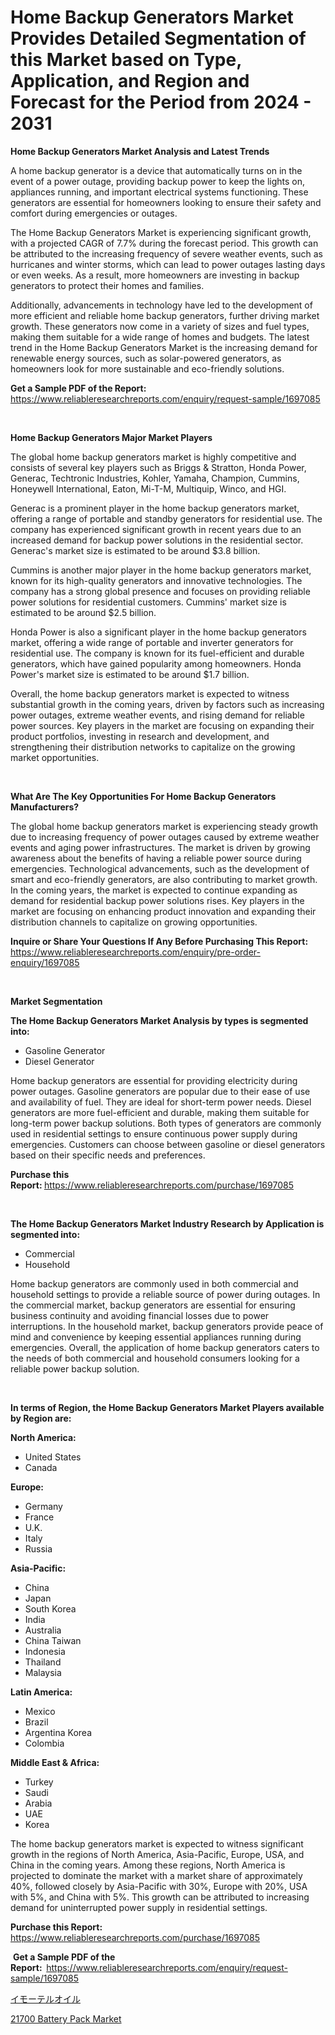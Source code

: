 <p><h1>Home Backup Generators Market Provides Detailed Segmentation of this Market based on Type, Application, and Region and Forecast for the Period from 2024 - 2031</h1></p><p><strong>Home Backup Generators Market Analysis and Latest Trends</strong></p>
<p><p>A home backup generator is a device that automatically turns on in the event of a power outage, providing backup power to keep the lights on, appliances running, and important electrical systems functioning. These generators are essential for homeowners looking to ensure their safety and comfort during emergencies or outages.</p><p>The Home Backup Generators Market is experiencing significant growth, with a projected CAGR of 7.7% during the forecast period. This growth can be attributed to the increasing frequency of severe weather events, such as hurricanes and winter storms, which can lead to power outages lasting days or even weeks. As a result, more homeowners are investing in backup generators to protect their homes and families.</p><p>Additionally, advancements in technology have led to the development of more efficient and reliable home backup generators, further driving market growth. These generators now come in a variety of sizes and fuel types, making them suitable for a wide range of homes and budgets. The latest trend in the Home Backup Generators Market is the increasing demand for renewable energy sources, such as solar-powered generators, as homeowners look for more sustainable and eco-friendly solutions.</p></p>
<p><strong>Get a Sample PDF of the Report:&nbsp;</strong> <a href="https://www.reliableresearchreports.com/enquiry/request-sample/1697085">https://www.reliableresearchreports.com/enquiry/request-sample/1697085</a></p>
<p>&nbsp;</p>
<p><strong>Home Backup Generators Major Market Players</strong></p>
<p><p>The global home backup generators market is highly competitive and consists of several key players such as Briggs & Stratton, Honda Power, Generac, Techtronic Industries, Kohler, Yamaha, Champion, Cummins, Honeywell International, Eaton, Mi-T-M, Multiquip, Winco, and HGI.</p><p>Generac is a prominent player in the home backup generators market, offering a range of portable and standby generators for residential use. The company has experienced significant growth in recent years due to an increased demand for backup power solutions in the residential sector. Generac's market size is estimated to be around $3.8 billion.</p><p>Cummins is another major player in the home backup generators market, known for its high-quality generators and innovative technologies. The company has a strong global presence and focuses on providing reliable power solutions for residential customers. Cummins' market size is estimated to be around $2.5 billion.</p><p>Honda Power is also a significant player in the home backup generators market, offering a wide range of portable and inverter generators for residential use. The company is known for its fuel-efficient and durable generators, which have gained popularity among homeowners. Honda Power's market size is estimated to be around $1.7 billion.</p><p>Overall, the home backup generators market is expected to witness substantial growth in the coming years, driven by factors such as increasing power outages, extreme weather events, and rising demand for reliable power sources. Key players in the market are focusing on expanding their product portfolios, investing in research and development, and strengthening their distribution networks to capitalize on the growing market opportunities.</p></p>
<p>&nbsp;</p>
<p><strong>What Are The Key Opportunities For Home Backup Generators Manufacturers?</strong></p>
<p><p>The global home backup generators market is experiencing steady growth due to increasing frequency of power outages caused by extreme weather events and aging power infrastructures. The market is driven by growing awareness about the benefits of having a reliable power source during emergencies. Technological advancements, such as the development of smart and eco-friendly generators, are also contributing to market growth. In the coming years, the market is expected to continue expanding as demand for residential backup power solutions rises. Key players in the market are focusing on enhancing product innovation and expanding their distribution channels to capitalize on growing opportunities.</p></p>
<p><strong>Inquire or Share Your Questions If Any Before Purchasing This Report:</strong> <a href="https://www.reliableresearchreports.com/enquiry/pre-order-enquiry/1697085">https://www.reliableresearchreports.com/enquiry/pre-order-enquiry/1697085</a></p>
<p>&nbsp;</p>
<p><strong>Market Segmentation</strong></p>
<p><strong>The Home Backup Generators Market Analysis by types is segmented into:</strong></p>
<p><ul><li>Gasoline Generator</li><li>Diesel Generator</li></ul></p>
<p><p>Home backup generators are essential for providing electricity during power outages. Gasoline generators are popular due to their ease of use and availability of fuel. They are ideal for short-term power needs. Diesel generators are more fuel-efficient and durable, making them suitable for long-term power backup solutions. Both types of generators are commonly used in residential settings to ensure continuous power supply during emergencies. Customers can choose between gasoline or diesel generators based on their specific needs and preferences.</p></p>
<p><strong>Purchase this Report:&nbsp;</strong><a href="https://www.reliableresearchreports.com/purchase/1697085">https://www.reliableresearchreports.com/purchase/1697085</a></p>
<p>&nbsp;</p>
<p><strong>The Home Backup Generators Market Industry Research by Application is segmented into:</strong></p>
<p><ul><li>Commercial</li><li>Household</li></ul></p>
<p><p>Home backup generators are commonly used in both commercial and household settings to provide a reliable source of power during outages. In the commercial market, backup generators are essential for ensuring business continuity and avoiding financial losses due to power interruptions. In the household market, backup generators provide peace of mind and convenience by keeping essential appliances running during emergencies. Overall, the application of home backup generators caters to the needs of both commercial and household consumers looking for a reliable power backup solution.</p></p>
<p>&nbsp;</p>
<p><strong>In terms of Region, the Home Backup Generators Market Players available by Region are:</strong></p>
<p>
    <p> <strong> North America: </strong>
        <ul>
            <li>United States</li>
            <li>Canada</li>
        </ul>
        </p> 
    <p> <strong> Europe: </strong>
        <ul>
            <li>Germany</li>
            <li>France</li>
            <li>U.K.</li>
            <li>Italy</li>
            <li>Russia</li>
        </ul>
        </p> 
    <p> <strong> Asia-Pacific: </strong>
        <ul>
            <li>China</li>
            <li>Japan</li>
            <li>South Korea</li>
            <li>India</li>
            <li>Australia</li>
            <li>China Taiwan</li>
            <li>Indonesia</li>
            <li>Thailand</li>
            <li>Malaysia</li>
        </ul>
        </p> 
    <p> <strong> Latin America: </strong>
        <ul>
            <li>Mexico</li>
            <li>Brazil</li>
            <li>Argentina Korea</li>
            <li>Colombia</li>
        </ul>
        </p> 
    <p> <strong> Middle East & Africa: </strong>
        <ul>
            <li>Turkey</li>
            <li>Saudi</li>
            <li>Arabia</li>
            <li>UAE</li>
            <li>Korea</li>
        </ul>
    </p>
    </p>
<p><p>The home backup generators market is expected to witness significant growth in the regions of North America, Asia-Pacific, Europe, USA, and China in the coming years. Among these regions, North America is projected to dominate the market with a market share of approximately 40%, followed closely by Asia-Pacific with 30%, Europe with 20%, USA with 5%, and China with 5%. This growth can be attributed to increasing demand for uninterrupted power supply in residential settings.</p></p>
<p><strong>Purchase this Report: </strong><a href="https://www.reliableresearchreports.com/purchase/1697085">https://www.reliableresearchreports.com/purchase/1697085</a></p>
<p>&nbsp;<strong>Get a Sample PDF of the Report:&nbsp;&nbsp;</strong><a href="https://www.reliableresearchreports.com/enquiry/request-sample/1697085">https://www.reliableresearchreports.com/enquiry/request-sample/1697085</a></p>
<p><strong></strong></p>
<p><p><a href="https://github.com/mreklxf44233/Market-Research-Report-List-1/blob/main/426853316172.md">イモーテルオイル</a></p><p><a href="https://github.com/CliffMedina6/Market-Research-Report-List-4/blob/main/21700-battery-pack-market.md">21700 Battery Pack Market</a></p></p>
